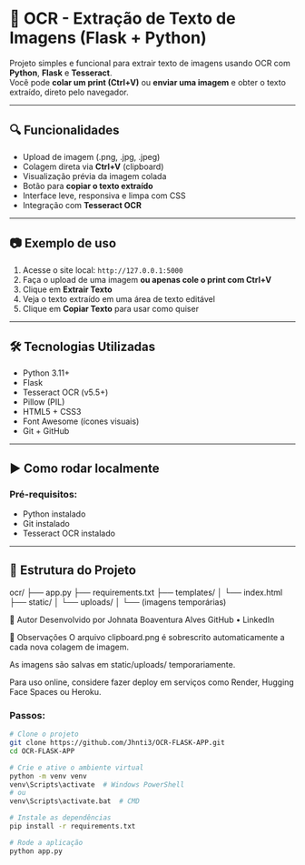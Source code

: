 # 🧠 OCR - Extração de Texto de Imagens (Flask + Python)

Projeto simples e funcional para extrair texto de imagens usando OCR com **Python**, **Flask** e **Tesseract**.  
Você pode **colar um print (Ctrl+V)** ou **enviar uma imagem** e obter o texto extraído, direto pelo navegador.

---

## 🔍 Funcionalidades

- Upload de imagem (.png, .jpg, .jpeg)
- Colagem direta via **Ctrl+V** (clipboard)
- Visualização prévia da imagem colada
- Botão para **copiar o texto extraído**
- Interface leve, responsiva e limpa com CSS
- Integração com **Tesseract OCR**

---

## 📷 Exemplo de uso

1. Acesse o site local: `http://127.0.0.1:5000`
2. Faça o upload de uma imagem **ou apenas cole o print com Ctrl+V**
3. Clique em **Extrair Texto**
4. Veja o texto extraído em uma área de texto editável
5. Clique em **Copiar Texto** para usar como quiser

---

## 🛠 Tecnologias Utilizadas

- Python 3.11+
- Flask
- Tesseract OCR (v5.5+)
- Pillow (PIL)
- HTML5 + CSS3
- Font Awesome (ícones visuais)
- Git + GitHub

---

## ▶️ Como rodar localmente

### Pré-requisitos:
- Python instalado
- Git instalado
- Tesseract OCR instalado

---

## 📂 Estrutura do Projeto

ocr/
├── app.py
├── requirements.txt
├── templates/
│   └── index.html
├── static/
│   └── uploads/
│       └── (imagens temporárias)


📝 Autor
Desenvolvido por Johnata Boaventura Alves
GitHub • LinkedIn

📌 Observações
O arquivo clipboard.png é sobrescrito automaticamente a cada nova colagem de imagem.

As imagens são salvas em static/uploads/ temporariamente.

Para uso online, considere fazer deploy em serviços como Render, Hugging Face Spaces ou Heroku.

### Passos:

```bash
# Clone o projeto
git clone https://github.com/Jhnti3/OCR-FLASK-APP.git
cd OCR-FLASK-APP

# Crie e ative o ambiente virtual
python -m venv venv
venv\Scripts\activate  # Windows PowerShell
# ou
venv\Scripts\activate.bat  # CMD

# Instale as dependências
pip install -r requirements.txt

# Rode a aplicação
python app.py
